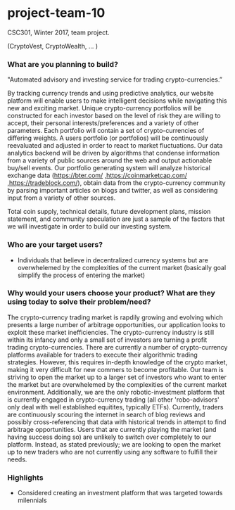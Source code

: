 # project-team-10
CSC301, Winter 2017, team project.

(CryptoVest, CryptoWealth, ... )


### What are you planning to build?

"Automated advisory and investing service for trading crypto-currencies.” 

  By tracking currency trends and using predictive analytics, our website platform will enable users to make intelligent decisions while navigating this new and exciting market.  Unique crypto-currency portfolios will be constructed for each investor based on the level of risk they are willing to accept, their personal interests/preferences and a variety of other parameters.  Each portfolio will contain a set of crypto-currencies of differing weights.  A users portfolio (or portfolios) will be continuously reevaluated and adjusted in order to react to market fluctuations.  Our data analytics backend will be driven by algorithms that condense information from a variety of public sources around the web and output actionable buy/sell events.  Our portfolio generating system will analyze historical exchange data (https://bter.com/ ,https://coinmarketcap.com/ ,https://tradeblock.com/), obtain data from the  crypto-currency community by parsing important articles on blogs and twitter, as well as considering input from a variety of other sources.
   
   
   Total coin supply, technical details, future development plans, mission statement, and community speculation are just a sample of the factors that we will investigate in order to build our investing system.

### Who are your target users?

- Individuals that believe in decentralized currency systems but are overwhelemed by the complexities of the current market
(basically goal simplify the process of entering the market)


### Why would your users choose your product? What are they using today to solve their problem/need?

  The crypto-currency trading market is rapdily growing and evolving which presents a large number of arbitrage opportunities, our application looks to exploit these market inefficiencies.  The crypto-currency industry is still within its infancy and only a small set of investors are turning a profit trading crypto-currencies. There are currently a number of crypto-currency platforms available for traders to execute their algorithmic trading strategies. However, this requires in-depth knowledge of the crypto market, making it very difficult for new commers to become profitable.  Our team is striving to open the market up to a larger set of investors who want to enter the market but are overwhelemed by the complexities of the current market environment.  Additionally, we are the only robotic-investment platform that is currently engaged in crypto-currency trading (all other 'robo-advisors' only deal with well established equitites, typically ETFs).
  Currently, traders are continuously scouring the internet in search of blog reviews and possibly cross-referencing that data with historical trends in attempt to find arbitrage opportunities.  Users that are currently playing the market (and having success doing so) are unlikely to switch over completely to our platform.  Instead, as stated previously; we are looking to open the market up to new traders who are not currently using any software to fulfill their needs.
  
  
  
### Highlights

  - Considered creating an investment platform that was targeted towards milennials 

